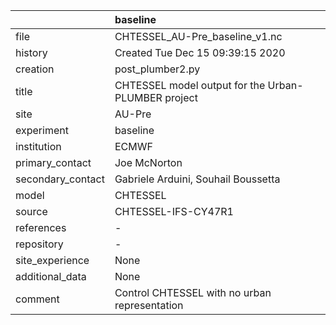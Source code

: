 |                   | baseline                                            |
|:------------------|:----------------------------------------------------|
| file              | CHTESSEL_AU-Pre_baseline_v1.nc                      |
| history           | Created Tue Dec 15 09:39:15 2020                    |
| creation          | post_plumber2.py                                    |
| title             | CHTESSEL model output for the Urban-PLUMBER project |
| site              | AU-Pre                                              |
| experiment        | baseline                                            |
| institution       | ECMWF                                               |
| primary_contact   | Joe McNorton                                        |
| secondary_contact | Gabriele Arduini, Souhail Boussetta                 |
| model             | CHTESSEL                                            |
| source            | CHTESSEL-IFS-CY47R1                                 |
| references        | -                                                   |
| repository        | -                                                   |
| site_experience   | None                                                |
| additional_data   | None                                                |
| comment           | Control CHTESSEL with no urban representation       |
